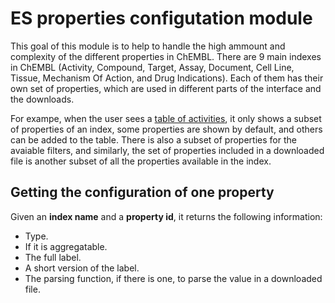 # ES properties configutation module

This goal of this module is to help to handle the high ammount and complexity of the different properties in ChEMBL. There are 9 main indexes in ChEMBL (Activity, Compound, Target, Assay, Document, Cell Line, Tissue, Mechanism Of Action, and Drug Indications). Each of them has their own set of properties, which are used in different parts of the interface and the downloads. 

For exampe, when the user sees a [table of activities](https://www.ebi.ac.uk/chembl/g/#browse/activities), it only shows a subset of properties of an index, some properties are shown by default, and others can be added to the table. There is also a subset of properties for the avaiable filters, and similarly, the set of properties included in a downloaded file is another subset of all the properties available in the index. 

## Getting the configuration of one property

Given an **index name** and a **property id**, it returns the following information:

- Type.
- If it is aggregatable.
- The full label.
- A short version of the label.
- The parsing function, if there is one, to parse the value in a downloaded file.
